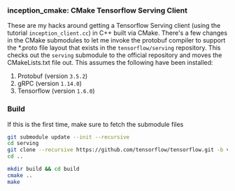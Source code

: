 ### inception_cmake: CMake Tensorflow Serving Client
These are my hacks around getting a Tensorflow Serving client (using the tutorial `inception_client.cc`) in C++ built via CMake. There's a few changes in the CMake submodules to let me invoke the protobuf compiler to support the *.proto file layout that exists in the `tensorflow/serving` repository. This checks out the `serving` submodule to the official repository and moves the CMakeLists.txt file out. This assumes the following have been installed:

1. Protobuf (version `3.5.2`)
2. gRPC (version `1.14.0`)
3. Tensorflow (version `1.6.0`)


### Build
If this is the first time, make sure to fetch the submodule files
```bash
git submodule update --init --recursive
cd serving
git clone --recursive https://github.com/tensorflow/tensorflow.git -b v1.6.0
cd ..
```

```bash
mkdir build && cd build
cmake ..
make
```
